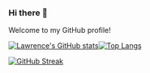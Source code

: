### Hi there 👋

<!--
**lawrencelilol/lawrencelilol** is a ✨ _special_ ✨ repository because its `README.md` (this file) appears on your GitHub profile.

Here are some ideas to get you started:

- 🔭 I’m currently working on ...
- 🌱 I’m currently learning ...
- 👯 I’m looking to collaborate on ...
- 🤔 I’m looking for help with ...
- 💬 Ask me about ...
- 📫 How to reach me: ...
- 😄 Pronouns: ...
- ⚡ Fun fact: ...
-->

Welcome to my GitHub profile!


[![Lawrence's GitHub stats](https://github-readme-stats.vercel.app/api?username=lawrencelilol)](https://github.com/lawrencelilol/github-readme-stats)[![Top Langs](https://github-readme-stats.vercel.app/api/top-langs/?username=lawrencelilol&langs_count=6)](https://github.com/lawrencelilol/github-readme-stats)


[![GitHub Streak](http://github-readme-streak-stats.herokuapp.com?user=lawrencelilol&date_format=M%20j%5B%2C%20Y%5D)](https://git.io/streak-stats)



